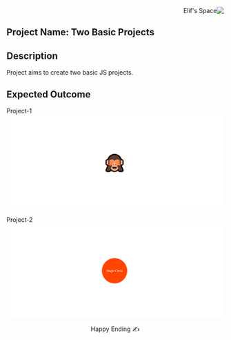 <p align='right'>Elif's Space<img src="https://img.icons8.com/external-itim2101-flat-itim2101/64/000000/external-space-space-and-galaxy-itim2101-flat-itim2101.png" align='right'/></p>

## Project Name: Two Basic Projects

## Description
Project aims to create two basic JS projects.

## Expected Outcome
Project-1
![Form](./project-1/Monkey.gif)

Project-2
![Form](./project-2/Circle.gif)



<center>  Happy Ending  ✍ </center>
